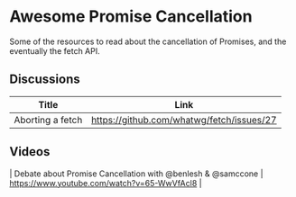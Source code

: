 # Awesome Promise Cancellation

Some of the resources to read about the cancellation of Promises, and the eventually the fetch API.

## Discussions

| Title | Link |
|---|---|
| Aborting a fetch | https://github.com/whatwg/fetch/issues/27 |

## Videos

| Debate about Promise Cancellation with @benlesh & @samccone | https://www.youtube.com/watch?v=65-WwVfAcl8 |
